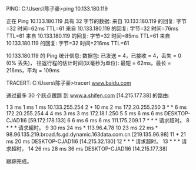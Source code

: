 PING:
C:\Users\陈子豪>ping 10.133.180.119

正在 Ping 10.133.180.119 具有 32 字节的数据:
来自 10.133.180.119 的回复: 字节=32 时间=62ms TTL=61
来自 10.133.180.119 的回复: 字节=32 时间=76ms TTL=61
来自 10.133.180.119 的回复: 字节=32 时间=85ms TTL=61
来自 10.133.180.119 的回复: 字节=32 时间=216ms TTL=61

10.133.180.119 的 Ping 统计信息:
    数据包: 已发送 = 4，已接收 = 4，丢失 = 0 (0% 丢失)，
往返行程的估计时间(以毫秒为单位):
    最短 = 62ms，最长 = 216ms，平均 = 109ms


TRACERT:
C:\Users\陈子豪>tracert www.baidu.com

通过最多 30 个跃点跟踪
到 www.a.shifen.com [14.215.177.38] 的路由:

  1     3 ms     1 ms     1 ms  10.133.255.254
  2     *       10 ms     2 ms  172.20.255.250
  3     *        *        6 ms  172.20.255.254
  4     4 ms     3 ms     3 ms  172.18.1.250
  5     5 ms     6 ms     6 ms  DESKTOP-CJAD1I6 [59.172.178.133]
  6     6 ms     6 ms     6 ms  111.175.209.1
  7     *        *        *     请求超时。
  8     *        *        *     请求超时。
  9    30 ms    24 ms     *     113.96.4.78
 10    23 ms    22 ms     *     98.96.135.219.broad.fs.gd.dynamic.163data.com.cn [219.135.96.98]
 11     *       21 ms    20 ms  DESKTOP-CJAD1I6 [14.215.32.130]
 12     *        *        *     请求超时。
 13     *        *        *     请求超时。
 14    26 ms    28 ms    36 ms  DESKTOP-CJAD1I6 [14.215.177.38]

跟踪完成。

